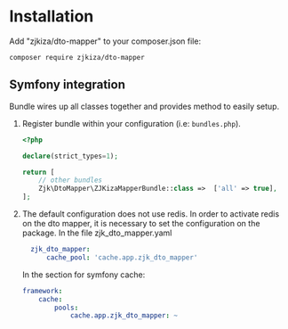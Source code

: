 # Installation

Add "zjkiza/dto-mapper" to your composer.json file:
```
composer require zjkiza/dto-mapper
```

## Symfony integration

Bundle wires up all classes together and provides method to easily setup.

1. Register bundle within your configuration (i.e: `bundles.php`).

   ```php
   <?php
   
   declare(strict_types=1);
   
   return [
       // other bundles
       Zjk\DtoMapper\ZJKizaMapperBundle::class =>  ['all' => true],
   ];
   ```

2. The default configuration does not use redis. In order to activate redis on the dto mapper, it is necessary to set the configuration on the package.
   In the file zjk_dto_mapper.yaml
     ```yaml
       zjk_dto_mapper:
           cache_pool: 'cache.app.zjk_dto_mapper'
     ```
   In the section for symfony cache:
     ```yaml
     framework:
         cache:
             pools:
                 cache.app.zjk_dto_mapper: ~
     ```

